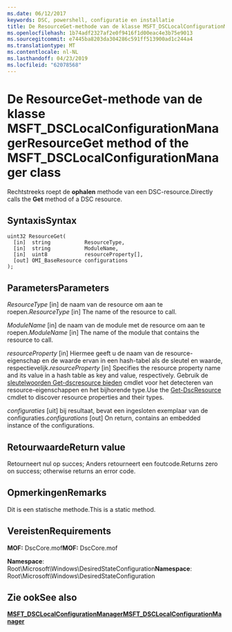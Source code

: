 ```yaml
---
ms.date: 06/12/2017
keywords: DSC, powershell, configuratie en installatie
title: De ResourceGet-methode van de klasse MSFT_DSCLocalConfigurationManager
ms.openlocfilehash: 1b74adf2327af2e0f9416f1d00eac4e3b75e9013
ms.sourcegitcommit: e7445ba8203da304286c591ff513900ad1c244a4
ms.translationtype: MT
ms.contentlocale: nl-NL
ms.lasthandoff: 04/23/2019
ms.locfileid: "62078568"
---
```

# <a name="resourceget-method-of-the-msftdsclocalconfigurationmanager-class"></a><span data-ttu-id="b1d42-103">De ResourceGet-methode van de klasse MSFT_DSCLocalConfigurationManager</span><span class="sxs-lookup"><span data-stu-id="b1d42-103">ResourceGet method of the MSFT_DSCLocalConfigurationManager class</span></span>

<span data-ttu-id="b1d42-104">Rechtstreeks roept de **ophalen** methode van een DSC-resource.</span><span class="sxs-lookup"><span data-stu-id="b1d42-104">Directly calls the **Get** method of a DSC resource.</span></span>

## <a name="syntax"></a><span data-ttu-id="b1d42-105">Syntaxis</span><span class="sxs-lookup"><span data-stu-id="b1d42-105">Syntax</span></span>

```mof
uint32 ResourceGet(
  [in]  string           ResourceType,
  [in]  string           ModuleName,
  [in]  uint8            resourceProperty[],
  [out] OMI_BaseResource configurations
);
```

## <a name="parameters"></a><span data-ttu-id="b1d42-106">Parameters</span><span class="sxs-lookup"><span data-stu-id="b1d42-106">Parameters</span></span>

<span data-ttu-id="b1d42-107">*ResourceType* \[in\] de naam van de resource om aan te roepen.</span><span class="sxs-lookup"><span data-stu-id="b1d42-107">*ResourceType* \[in\] The name of the resource to call.</span></span>

<span data-ttu-id="b1d42-108">*ModuleName* \[in\] de naam van de module met de resource om aan te roepen.</span><span class="sxs-lookup"><span data-stu-id="b1d42-108">*ModuleName* \[in\] The name of the module that contains the resource to call.</span></span>

<span data-ttu-id="b1d42-109">*resourceProperty* \[in\] Hiermee geeft u de naam van de resource-eigenschap en de waarde ervan in een hash-tabel als de sleutel en waarde, respectievelijk.</span><span class="sxs-lookup"><span data-stu-id="b1d42-109">*resourceProperty* \[in\] Specifies the resource property name and its value in a hash table as key and value, respectively.</span></span> <span data-ttu-id="b1d42-110">Gebruik de [sleutelwoorden Get-dscresource bieden](/powershell/module/PSDesiredStateConfiguration/Get-DscResource) cmdlet voor het detecteren van resource-eigenschappen en het bijhorende type.</span><span class="sxs-lookup"><span data-stu-id="b1d42-110">Use the [Get-DscResource](/powershell/module/PSDesiredStateConfiguration/Get-DscResource) cmdlet to discover resource properties and their types.</span></span>

<span data-ttu-id="b1d42-111">*configuraties* \[uit\] bij resultaat, bevat een ingesloten exemplaar van de configuraties.</span><span class="sxs-lookup"><span data-stu-id="b1d42-111">*configurations* \[out\] On return, contains an embedded instance of the configurations.</span></span>

## <a name="return-value"></a><span data-ttu-id="b1d42-112">Retourwaarde</span><span class="sxs-lookup"><span data-stu-id="b1d42-112">Return value</span></span>

<span data-ttu-id="b1d42-113">Retourneert nul op succes; Anders retourneert een foutcode.</span><span class="sxs-lookup"><span data-stu-id="b1d42-113">Returns zero on success; otherwise returns an error code.</span></span>

## <a name="remarks"></a><span data-ttu-id="b1d42-114">Opmerkingen</span><span class="sxs-lookup"><span data-stu-id="b1d42-114">Remarks</span></span>

<span data-ttu-id="b1d42-115">Dit is een statische methode.</span><span class="sxs-lookup"><span data-stu-id="b1d42-115">This is a static method.</span></span>

## <a name="requirements"></a><span data-ttu-id="b1d42-116">Vereisten</span><span class="sxs-lookup"><span data-stu-id="b1d42-116">Requirements</span></span>

<span data-ttu-id="b1d42-117">**MOF:** DscCore.mof</span><span class="sxs-lookup"><span data-stu-id="b1d42-117">**MOF:** DscCore.mof</span></span>

<span data-ttu-id="b1d42-118">**Namespace**: Root\Microsoft\Windows\DesiredStateConfiguration</span><span class="sxs-lookup"><span data-stu-id="b1d42-118">**Namespace**: Root\Microsoft\Windows\DesiredStateConfiguration</span></span>

## <a name="see-also"></a><span data-ttu-id="b1d42-119">Zie ook</span><span class="sxs-lookup"><span data-stu-id="b1d42-119">See also</span></span>

[<span data-ttu-id="b1d42-120">**MSFT_DSCLocalConfigurationManager**</span><span class="sxs-lookup"><span data-stu-id="b1d42-120">**MSFT_DSCLocalConfigurationManager**</span></span>](msft-dsclocalconfigurationmanager.md)